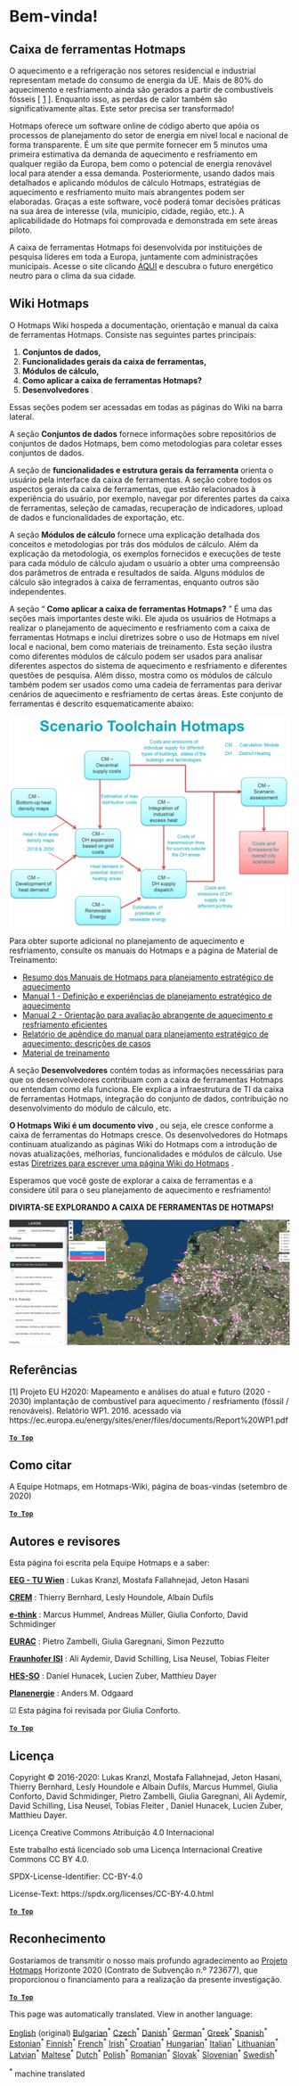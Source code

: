<h1><a class="anchor" id="welcome!" href="#welcome!"><i class="fa fa-link"></i></a>Bem-vinda!</h1><h2><a class="anchor" id="hotmaps-toolbox" href="#hotmaps-toolbox"><i class="fa fa-link"></i></a> Caixa de ferramentas Hotmaps</h2><p> O aquecimento e a refrigeração nos setores residencial e industrial representam metade do consumo de energia da UE. Mais de 80% do aquecimento e resfriamento ainda são gerados a partir de combustíveis fósseis [ <a href="#references">1</a> ]. Enquanto isso, as perdas de calor também são significativamente altas. Este setor precisa ser transformado!</p><p> Hotmaps oferece um software online de código aberto que apóia os processos de planejamento do setor de energia em nível local e nacional de forma transparente. É um site que permite fornecer em 5 minutos uma primeira estimativa da demanda de aquecimento e resfriamento em qualquer região da Europa, bem como o potencial de energia renovável local para atender a essa demanda. Posteriormente, usando dados mais detalhados e aplicando módulos de cálculo Hotmaps, estratégias de aquecimento e resfriamento muito mais abrangentes podem ser elaboradas. Graças a este software, você poderá tomar decisões práticas na sua área de interesse (vila, município, cidade, região, etc.). A aplicabilidade do Hotmaps foi comprovada e demonstrada em sete áreas piloto.</p><p> A caixa de ferramentas Hotmaps foi desenvolvida por instituições de pesquisa líderes em toda a Europa, juntamente com administrações municipais. Acesse o site clicando <a href="https://www.hotmaps.eu/map">AQUI</a> e descubra o futuro energético neutro para o clima da sua cidade.</p><h2><a class="anchor" id="hotmaps-wiki" href="#hotmaps-wiki"><i class="fa fa-link"></i></a> Wiki Hotmaps</h2><p> O Hotmaps Wiki hospeda a documentação, orientação e manual da caixa de ferramentas Hotmaps. Consiste nas seguintes partes principais:</p><ol><li> <strong>Conjuntos de dados,</strong></li><li> <strong>Funcionalidades gerais da caixa de ferramentas,</strong></li><li> <strong>Módulos de cálculo,</strong></li><li> <strong>Como aplicar a caixa de ferramentas Hotmaps?</strong></li><li> <strong>Desenvolvedores</strong> .</li></ol><p> Essas seções podem ser acessadas em todas as páginas do Wiki na barra lateral.</p><p> A seção <strong>Conjuntos de dados</strong> fornece informações sobre repositórios de conjuntos de dados Hotmaps, bem como metodologias para coletar esses conjuntos de dados.</p><p> A seção de <strong>funcionalidades e estrutura gerais da ferramenta</strong> orienta o usuário pela interface da caixa de ferramentas. A seção cobre todos os aspectos gerais da caixa de ferramentas, que estão relacionados à experiência do usuário, por exemplo, navegar por diferentes partes da caixa de ferramentas, seleção de camadas, recuperação de indicadores, upload de dados e funcionalidades de exportação, etc.</p><p> A seção <strong>Módulos de cálculo</strong> fornece uma explicação detalhada dos conceitos e metodologias por trás dos módulos de cálculo. Além da explicação da metodologia, os exemplos fornecidos e execuções de teste para cada módulo de cálculo ajudam o usuário a obter uma compreensão dos parâmetros de entrada e resultados de saída. Alguns módulos de cálculo são integrados à caixa de ferramentas, enquanto outros são independentes.</p><p> A seção “ <strong>Como aplicar a caixa de ferramentas Hotmaps?</strong> ” É uma das seções mais importantes deste wiki. Ele ajuda os usuários de Hotmaps a realizar o planejamento de aquecimento e resfriamento com a caixa de ferramentas Hotmaps e inclui diretrizes sobre o uso de Hotmaps em nível local e nacional, bem como materiais de treinamento. Esta seção ilustra como diferentes módulos de cálculo podem ser usados para analisar diferentes aspectos do sistema de aquecimento e resfriamento e diferentes questões de pesquisa. Além disso, mostra como os módulos de cálculo também podem ser usados como uma cadeia de ferramentas para derivar cenários de aquecimento e resfriamento de certas áreas. Este conjunto de ferramentas é descrito esquematicamente abaixo:</p><p align="center"><img alt="desenhando" src="../images/Hotmaps_toolchain_2019-05-09.png" width="550"/></p><p> Para obter suporte adicional no planejamento de aquecimento e resfriamento, consulte os manuais do Hotmaps e a página de Material de Treinamento:</p><ul><li> <a href="https://www.hotmaps-project.eu/wp-content/uploads/2019/04/Summary-Hotmaps-Handbook.pdf">Resumo dos Manuais de Hotmaps para planejamento estratégico de aquecimento</a></li><li> <a href="https://vbn.aau.dk/da/publications/definition-amp-experiences-of-strategic-heat-planning">Manual 1 - Definição e experiências de planejamento estratégico de aquecimento</a></li><li> <a href="https://vbn.aau.dk/da/publications/guidance-for-the-comprehensive-assessment-of-efficient-heating-an">Manual 2 - Orientação para avaliação abrangente de aquecimento e resfriamento eficientes</a></li><li> <a href="https://vbn.aau.dk/da/publications/appendix-report-to-the-hotmaps-handbook-for-strategic-heat-planni">Relatório de apêndice do manual para planejamento estratégico de aquecimento: descrições de casos</a></li><li> <a href="https://wiki.hotmaps.hevs.ch/Training-Material">Material de treinamento</a></li></ul><p> A seção <strong>Desenvolvedores</strong> contém todas as informações necessárias para que os desenvolvedores contribuam com a caixa de ferramentas Hotmaps ou entendam como ela funciona. Ele explica a infraestrutura de TI da caixa de ferramentas Hotmaps, integração do conjunto de dados, contribuição no desenvolvimento do módulo de cálculo, etc.</p><p> <strong>O Hotmaps Wiki é um documento vivo</strong> , ou seja, ele cresce conforme a caixa de ferramentas do Hotmaps cresce. Os desenvolvedores do Hotmaps continuam atualizando as páginas Wiki do Hotmaps com a introdução de novas atualizações, melhorias, funcionalidades e módulos de cálculo. Use estas <a href="Guidelines-for-writing-a-Hotmaps-Wiki-page">Diretrizes para escrever uma página Wiki do Hotmaps</a> .</p><p> Esperamos que você goste de explorar a caixa de ferramentas e a considere útil para o seu planejamento de aquecimento e resfriamento!</p><p> <strong>DIVIRTA-SE EXPLORANDO A CAIXA DE FERRAMENTAS DE HOTMAPS!</strong></p><img alt="" src="../images/Hotmaps_test.JPG"/><h2><a class="anchor" id="references" href="#references"><i class="fa fa-link"></i></a> Referências</h2><p> [1] Projeto EU H2020: Mapeamento e análises do atual e futuro (2020 - 2030) implantação de combustível para aquecimento / resfriamento (fóssil / renováveis). Relatório WP1. 2016. acessado via https://ec.europa.eu/energy/sites/ener/files/documents/Report%20WP1.pdf</p><p><ins> <code><strong><a href="#hotmaps-toolbox">To Top</a></strong></code></ins></p><h2><a class="anchor" id="how-to-cite" href="#how-to-cite"><i class="fa fa-link"></i></a> Como citar</h2><p> A Equipe Hotmaps, em Hotmaps-Wiki, página de boas-vindas (setembro de 2020)</p><p><ins> <code><strong><a href="#hotmaps-toolbox">To Top</a></strong></code></ins></p><h2><a class="anchor" id="authors-and-reviewers" href="#authors-and-reviewers"><i class="fa fa-link"></i></a> Autores e revisores</h2><p> Esta página foi escrita pela Equipe Hotmaps e a saber:</p><p> <strong><a href="https://eeg.tuwien.ac.at/">EEG - TU Wien</a></strong> : Lukas Kranzl, Mostafa Fallahnejad, Jeton Hasani</p><p> <strong><a href="https://www.crem.ch/">CREM</a></strong> : Thierry Bernhard, Lesly Houndole, Albain Dufils</p><p> <strong><a href="https://e-think.ac.at">e-think</a></strong> : Marcus Hummel, Andreas Müller, Giulia Conforto, David Schmidinger</p><p> <strong><a href="http://www.eurac.edu">EURAC</a></strong> : Pietro Zambelli, Giulia Garegnani, Simon Pezzutto</p><p> <strong><a href="https://isi.fraunhofer.de/">Fraunhofer ISI</a></strong> : Ali Aydemir, David Schilling, Lisa Neusel, Tobias Fleiter</p><p> <strong><a href="https://www.hevs.ch">HES-SO</a></strong> : Daniel Hunacek, Lucien Zuber, Matthieu Dayer</p><p> <strong><a href="https://planenergi.dk/">Planenergie</a></strong> : Anders M. Odgaard</p><p> ☑ Esta página foi revisada por Giulia Conforto.</p><p> <a href="#table-of-contents"><strong><code>To Top</code></strong></a></p><h2><a class="anchor" id="license" href="#license"><i class="fa fa-link"></i></a> Licença</h2><p> Copyright © 2016-2020: Lukas Kranzl, Mostafa Fallahnejad, Jeton Hasani, Thierry Bernhard, Lesly Houndole e Albain Dufils, Marcus Hummel, Giulia Conforto, David Schmidinger, Pietro Zambelli, Giulia Garegnani, Ali Aydemir, David Schilling, Lisa Neusel, Tobias Fleiter , Daniel Hunacek, Lucien Zuber, Matthieu Dayer.</p><p> Licença Creative Commons Atribuição 4.0 Internacional</p><p> Este trabalho está licenciado sob uma Licença Internacional Creative Commons CC BY 4.0.</p><p> SPDX-License-Identifier: CC-BY-4.0</p><p> License-Text: https://spdx.org/licenses/CC-BY-4.0.html</p><p><ins> <code><strong><a href="#hotmaps-toolbox">To Top</a></strong></code></ins></p><h2><a class="anchor" id="acknowledgement" href="#acknowledgement"><i class="fa fa-link"></i></a> Reconhecimento</h2><p> Gostaríamos de transmitir o nosso mais profundo agradecimento ao <a href="https://www.hotmaps-project.eu">Projeto Hotmaps</a> Horizonte 2020 (Contrato de Subvenção n.º 723677), que proporcionou o financiamento para a realização da presente investigação.</p><p><ins> <code><strong><a href="#hotmaps-toolbox">To Top</a></strong></code></ins></p>
<!--- THIS IS A SUPER UNIQUE IDENTIFIER -->

This page was automatically translated. View in another language:

[English](../en/Home) (original) [Bulgarian](../bg/Home)<sup>\*</sup> [Czech](../cs/Home)<sup>\*</sup> [Danish](../da/Home)<sup>\*</sup> [German](../de/Home)<sup>\*</sup> [Greek](../el/Home)<sup>\*</sup> [Spanish](../es/Home)<sup>\*</sup> [Estonian](../et/Home)<sup>\*</sup> [Finnish](../fi/Home)<sup>\*</sup> [French](../fr/Home)<sup>\*</sup> [Irish](../ga/Home)<sup>\*</sup> [Croatian](../hr/Home)<sup>\*</sup> [Hungarian](../hu/Home)<sup>\*</sup> [Italian](../it/Home)<sup>\*</sup> [Lithuanian](../lt/Home)<sup>\*</sup> [Latvian](../lv/Home)<sup>\*</sup> [Maltese](../mt/Home)<sup>\*</sup> [Dutch](../nl/Home)<sup>\*</sup> [Polish](../pl/Home)<sup>\*</sup>  [Romanian](../ro/Home)<sup>\*</sup> [Slovak](../sk/Home)<sup>\*</sup> [Slovenian](../sl/Home)<sup>\*</sup> [Swedish](../sv/Home)<sup>\*</sup> 

<sup>\*</sup> machine translated
